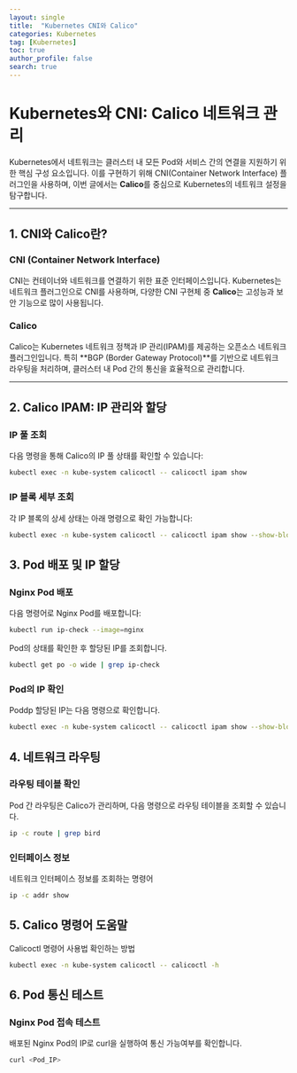 ```yaml
---
layout: single
title:  "Kubernetes CNI와 Calico"
categories: Kubernetes
tag: [Kubernetes]
toc: true
author_profile: false
search: true
---
```


# Kubernetes와 CNI: Calico 네트워크 관리

Kubernetes에서 네트워크는 클러스터 내 모든 Pod와 서비스 간의 연결을 지원하기 위한 핵심 구성 요소입니다. 이를 구현하기 위해 CNI(Container Network Interface) 플러그인을 사용하며, 이번 글에서는 **Calico**를 중심으로 Kubernetes의 네트워크 설정을 탐구합니다.

---

## 1. CNI와 Calico란?

### CNI (Container Network Interface)
CNI는 컨테이너와 네트워크를 연결하기 위한 표준 인터페이스입니다. Kubernetes는 네트워크 플러그인으로 CNI를 사용하며, 다양한 CNI 구현체 중 **Calico**는 고성능과 보안 기능으로 많이 사용됩니다.

### Calico
Calico는 Kubernetes 네트워크 정책과 IP 관리(IPAM)를 제공하는 오픈소스 네트워크 플러그인입니다. 특히 **BGP (Border Gateway Protocol)**를 기반으로 네트워크 라우팅을 처리하며, 클러스터 내 Pod 간의 통신을 효율적으로 관리합니다.

---

## 2. Calico IPAM: IP 관리와 할당

### IP 풀 조회
다음 명령을 통해 Calico의 IP 풀 상태를 확인할 수 있습니다:

```bash
kubectl exec -n kube-system calicoctl -- calicoctl ipam show
```

### IP 블록 세부 조회
각 IP 블록의 상세 상태는 아래 명령으로 확인 가능합니다:

```bash
kubectl exec -n kube-system calicoctl -- calicoctl ipam show --show-blocks
```

## 3. Pod 배포 및 IP 할당

### Nginx Pod 배포
다음 명령어로 Nginx Pod를 배포합니다:

```bash
kubectl run ip-check --image=nginx 
```

Pod의 상태를 확인한 후 할당된 IP를 조회합니다.
```bash
kubectl get po -o wide | grep ip-check 
```

### Pod의 IP 확인
Poddp 할당된 IP는 다음 명령으로 확인합니다.

```bash
kubectl exec -n kube-system calicoctl -- calicoctl ipam show --show-blocks
```

## 4. 네트워크 라우팅

### 라우팅 테이블 확인
Pod 간 라우팅은 Calico가 관리하며, 다음 명령으로 라우팅 테이블을 조회할 수 있습니다.

```bash
ip -c route | grep bird 
```

### 인터페이스 정보 
네트워크 인터페이스 정보를 조회하는 명령어
```bash
ip -c addr show 
```

## 5. Calico 명령어 도움말
Calicoctl 명령어 사용법 확인하는 방법 
```bash 
kubectl exec -n kube-system calicoctl -- calicoctl -h 
```

## 6. Pod 통신 테스트

### Nginx Pod 접속 테스트
배포된 Nginx Pod의 IP로 curl을 실행하여 통신 가능여부를 확인합니다.
```bash
curl <Pod_IP>
```


